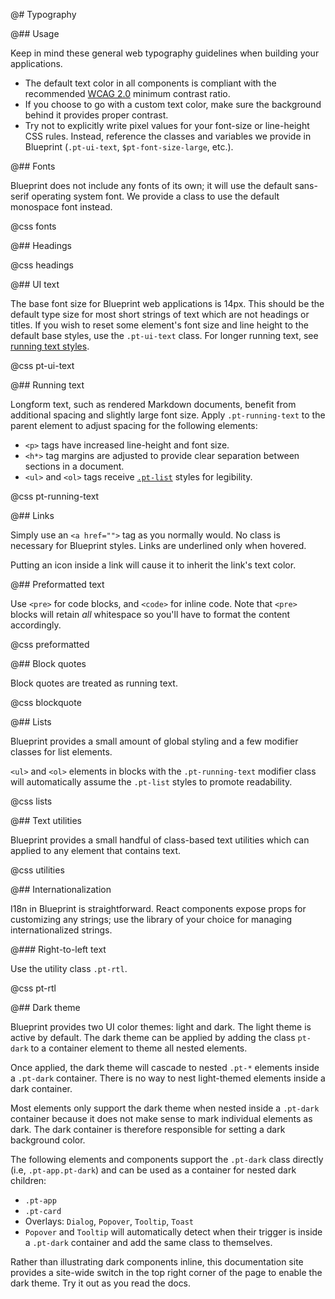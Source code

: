 @# Typography

@## Usage

Keep in mind these general web typography guidelines when building your applications.

- The default text color in all components is compliant with the recommended
[WCAG 2.0](https://www.w3.org/TR/WCAG20/) minimum contrast ratio.
- If you choose to go with a custom text color, make sure the background behind it provides
proper contrast.
- Try not to explicitly write pixel values for your font-size or line-height CSS rules.
Instead, reference the classes and variables we provide in Blueprint (`.pt-ui-text`,
`$pt-font-size-large`, etc.).

@## Fonts

Blueprint does not include any fonts of its own; it will use the default sans-serif operating system
font. We provide a class to use the default monospace font instead.


@css fonts

@## Headings

@css headings

@## UI text

The base font size for Blueprint web applications is 14px. This should be the default type size
for most short strings of text which are not headings or titles. If you wish to reset some
element's font size and line height to the default base styles, use the `.pt-ui-text` class.
For longer running text, see [running text styles](#core/typography.running-text).

@css pt-ui-text

@## Running text

Longform text, such as rendered Markdown documents, benefit from additional spacing and slightly
large font size. Apply `.pt-running-text` to the parent element to adjust spacing for the following
elements:

- `<p>` tags have increased line-height and font size.
- `<h*>` tag margins are adjusted to provide clear separation between sections in a document.
- `<ul>` and `<ol>` tags receive [`.pt-list`](#core/typography.lists) styles for legibility.

@css pt-running-text

@## Links

Simply use an `<a href="">` tag as you normally would. No class is necessary for Blueprint styles.
Links are underlined only when hovered.

Putting an icon inside a link will cause it to inherit the link's text color.

@## Preformatted text

Use `<pre>` for code blocks, and `<code>` for inline code. Note that `<pre>` blocks will
retain _all_ whitespace so you'll have to format the content accordingly.

@css preformatted

@## Block quotes

Block quotes are treated as running text.

@css blockquote

@## Lists

Blueprint provides a small amount of global styling and a few modifier classes for list elements.

`<ul>` and `<ol>` elements in blocks with the `.pt-running-text` modifier class will
automatically assume the `.pt-list` styles to promote readability.

@css lists

@## Text utilities

Blueprint provides a small handful of class-based text utilities which can applied to any element
that contains text.

@css utilities

@## Internationalization

I18n in Blueprint is straightforward. React components expose props for customizing any strings;
use the library of your choice for managing internationalized strings.

@### Right-to-left text

Use the utility class `.pt-rtl`.

@css pt-rtl

@## Dark theme

Blueprint provides two UI color themes: light and dark. The light theme is active by default. The
dark theme can be applied by adding the class `pt-dark` to a container element to theme all nested
elements.

Once applied, the dark theme will cascade to nested `.pt-*` elements inside a `.pt-dark` container.
There is no way to nest light-themed elements inside a dark container.

Most elements only support the dark theme when nested inside a `.pt-dark` container because it does
not make sense to mark individual elements as dark. The dark container is therefore responsible for
setting a dark background color.

The following elements and components support the `.pt-dark` class directly (i.e, `.pt-app.pt-dark`)
and can be used as a container for nested dark children:

- `.pt-app`
- `.pt-card`
- Overlays: `Dialog`, `Popover`, `Tooltip`, `Toast`
- `Popover` and `Tooltip` will automatically detect when their trigger is inside a `.pt-dark`
container and add the same class to themselves.

Rather than illustrating dark components inline, this documentation site provides a site-wide switch
in the top right corner of the page to enable the dark theme. Try it out as you read the docs.

